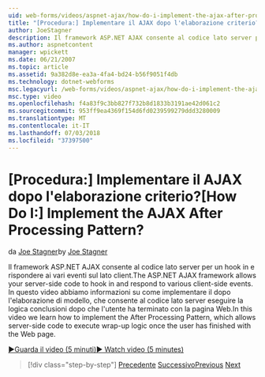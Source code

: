 ```yaml
---
uid: web-forms/videos/aspnet-ajax/how-do-i-implement-the-ajax-after-processing-pattern
title: "[Procedura:] Implementare il AJAX dopo l'elaborazione criterio? | Microsoft Docs"
author: JoeStagner
description: Il framework ASP.NET AJAX consente al codice lato server per un hook in e rispondere ai vari eventi sul lato client. In questo video viene illustrato come implementare il Aft...
ms.author: aspnetcontent
manager: wpickett
ms.date: 06/21/2007
ms.topic: article
ms.assetid: 9a382d8e-ea3a-4fa4-bd24-b56f9051f4db
ms.technology: dotnet-webforms
msc.legacyurl: /web-forms/videos/aspnet-ajax/how-do-i-implement-the-ajax-after-processing-pattern
msc.type: video
ms.openlocfilehash: f4a83f9c3bb827f732b8d1833b3191ae42d061c2
ms.sourcegitcommit: 953ff9ea4369f154d6fd0239599279ddd3280009
ms.translationtype: MT
ms.contentlocale: it-IT
ms.lasthandoff: 07/03/2018
ms.locfileid: "37397500"
---
```

<a name="how-do-i-implement-the-ajax-after-processing-pattern"></a><span data-ttu-id="0e77c-105">[Procedura:] Implementare il AJAX dopo l'elaborazione criterio?</span><span class="sxs-lookup"><span data-stu-id="0e77c-105">[How Do I:] Implement the AJAX After Processing Pattern?</span></span>
====================
<span data-ttu-id="0e77c-106">da [Joe Stagner](https://github.com/JoeStagner)</span><span class="sxs-lookup"><span data-stu-id="0e77c-106">by [Joe Stagner](https://github.com/JoeStagner)</span></span>

<span data-ttu-id="0e77c-107">Il framework ASP.NET AJAX consente al codice lato server per un hook in e rispondere ai vari eventi sul lato client.</span><span class="sxs-lookup"><span data-stu-id="0e77c-107">The ASP.NET AJAX framework allows your server-side code to hook in and respond to various client-side events.</span></span> <span data-ttu-id="0e77c-108">In questo video abbiamo informazioni su come implementare il dopo l'elaborazione di modello, che consente al codice lato server eseguire la logica conclusioni dopo che l'utente ha terminato con la pagina Web.</span><span class="sxs-lookup"><span data-stu-id="0e77c-108">In this video we learn how to implement the After Processing Pattern, which allows server-side code to execute wrap-up logic once the user has finished with the Web page.</span></span>

[<span data-ttu-id="0e77c-109">&#9654;Guarda il video (5 minuti)</span><span class="sxs-lookup"><span data-stu-id="0e77c-109">&#9654; Watch video (5 minutes)</span></span>](https://channel9.msdn.com/Blogs/ASP-NET-Site-Videos/how-do-i-implement-the-ajax-after-processing-pattern)

> [!div class="step-by-step"]
> <span data-ttu-id="0e77c-110">[Precedente](how-do-i-use-the-aspnet-ajax-history-control.md)
> [Successivo](how-do-i-update-multiple-regions-of-a-page-with-aspnet-ajax.md)</span><span class="sxs-lookup"><span data-stu-id="0e77c-110">[Previous](how-do-i-use-the-aspnet-ajax-history-control.md)
[Next](how-do-i-update-multiple-regions-of-a-page-with-aspnet-ajax.md)</span></span>
